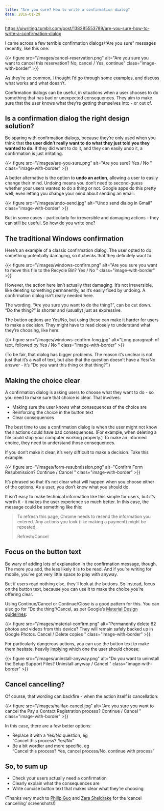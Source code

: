 ```yaml
---
title: "Are you sure? How to write a confirmation dialog"
date: 2016-01-29
---
```


https://uiwriting.tumblr.com/post/138285553789/are-you-sure-how-to-write-a-confirmation-dialog

I came across a few terrible confirmation dialogs/“Are you sure” messages recently, like this one:

{{< figure src="/images/cancel-reservation.png" alt="Are you sure you want to cancel this reservation? No, cancel / Yes, continue" class="image-with-border" >}}

As they’re so common, I thought I’d go through some examples, and discuss what works and what doesn’t. 

Confirmation dialogs can be useful, in situations when a user chooses to do something that has bad or unexpected consequences. They aim to make sure that the user knows what they’re getting themselves into - or out of. 

## Is a confirmation dialog the right design solution?

Be sparing with confirmation dialogs, because they’re only used when you think that **the user didn’t really want to do what they just told you they wanted to do**. If they did want to do it, and they can easily undo it, a confirmation is just irritating.

{{< figure src="/images/are-you-sure.png" alt="Are you sure? Yes / No " class="image-with-border" >}}

A better alternative is the option to **undo an action**, allowing a user to easily change their mind. Undoing means you don’t need to second-guess whether your users wanted to do a thing or not. Google apps do this pretty well, even letting you change your mind about sending an email:

{{< figure src="/images/undo-send.jpg" alt="Undo send dialog in Gmail" class="image-with-border" >}}

But in some cases - particularly for irreversible and damaging actions - they can still be useful. So how do you write one?

## The traditional Windows confirmation

Here’s an example of a classic confirmation dialog. The user opted to do something potentially damaging, so it checks that they definitely want to:

{{< figure src="/images/windows-confirm.png" alt="Are you sure you want to move this file to the Recycle Bin? Yes / No " class="image-with-border" >}}

However, the action here isn’t actually that damaging. It’s not irreversible, like deleting something permanently, as it’s easily fixed by undoing. A confirmation dialog isn’t really needed here.

The wording, “Are you sure you want to do the thing?”, can be cut down. “Do the thing?” is shorter and (usually) just as expressive.

The button options are Yes/No, but using these can make it harder for users to make a decision. They might have to read closely to understand what they’re choosing, like here:

{{< figure src="/images/windows-confirm-long.jpg" alt="Long paragraph of text, followed by Yes / No " class="image-with-border" >}}

(To be fair, that dialog has bigger problems. The reason it’s unclear is not just that it’s a wall of text, but also that the question doesn’t have a Yes/No answer - it’s “Do you want this thing or that thing?”.)

## Making the choice clear

A confirmation dialog is asking users to choose what they want to do - so you need to make sure that choice is clear. That involves:

- Making sure the user knows what consequences of the choice are
- Reinforcing the choice in the button text
- Clear consequences

The best time to use a confirmation dialog is when the user might not know their actions could have bad consequences. (For example, when deleting a file could stop your computer working properly.) To make an informed choice, they need to understand those consequences. 

If you don’t make it clear, it’s very difficult to make a decision. Take this example:

{{< figure src="/images/form-resubmission.png" alt="Confirm Form Resubmission? Continue / Cancel " class="image-with-border" >}}

It’s phrased so that it’s not clear what will happen when you choose either of the options. As a user, you don’t know what you should do. 

It isn’t easy to make technical information like this simple for users, but it’s worth it - it makes the user experience so much better. In this case, the message could be something like this:

> To refresh this page, Chrome needs to resend the information you entered. Any actions you took (like making a payment) might be repeated.
> 
> Refresh/Cancel

## Focus on the button text

Be wary of adding lots of explanation in the confirmation message, though. The more you add, the less likely it is to be read. And if you’re writing for mobile, you’ve got very little space to play with anyway. 

But if users read nothing else, they’ll look at the buttons. So instead, focus on the button text, because you can use it to make the choice you’re offering clear.

Using Continue/Cancel or Continue/Close is a good pattern for this. You can also go for “Do the thing”/Cancel, as per Google’s [Material Design guidelines](https://material.io/design/components/dialogs.html#dialogs-alerts):

{{< figure src="/images/material-confirm.png" alt="Permanently delete 82 photos and videos from this device? They will remain safely backed up in Google Photos. Cancel / Delete copies " class="image-with-border" >}}

For particularly dangerous actions, you can use the button text to make them hesitate, heavily implying which one the user should choose:

{{< figure src="/images/uninstall-anyway.png" alt="Do you want to uninstall the Setup Support Files? Uninstall anyway / Cancel " class="image-with-border" >}}

## Cancel cancelling?

Of course, that wording can backfire - when the action itself is cancellation:

{{< figure src="/images/halifax-cancel.jpg" alt="Are you sure you want to cancel the Pay a Contact Registration process? Continue / Cancel " class="image-with-border" >}}

In this case, there are a few better options:

- Replace it with a Yes/No question, eg
<br> “Cancel this process? Yes/No”
- Be a bit wordier and more specific, eg
<br> “Cancel this process? Yes, cancel process/No, continue with process”

## So, to sum up

- Check your users actually need a confirmation
- Clearly explain what the consequences are
- Write concise button text that makes clear what they’re choosing

(Thanks very much to [Philip Guo](https://twitter.com/pgbovine) and [Zara Sheldrake](https://twitter.com/zara0_o) for the ‘cancel cancelling’ screenshots!)
